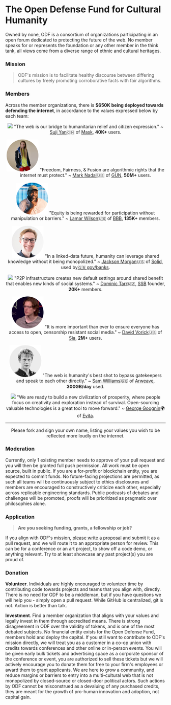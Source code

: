 # The Open Defense Fund for Cultural Humanity

Owned by none, ODF is a consortium of organizations participating in an open forum dedicated to protecting the future of the web. No member speaks for or represents the foundation or any other member in the think tank, all views come from a diverse range of ethnic and cultural heritages.

### Mission

 > ODF's mission is to facilitate healthy discourse between differing cultures by freely promoting corroborative facts with fair algorithms.

### Members

Across the member organizations, there is **$650K being deployed towards defending the internet**, in accordance to the values expressed below by each team:

<p align="center"><img src="https://news.mask.io/uploads/3-23.png" height="100"> "The web is our bridge to humanitarian relief and citizen expression." ~ <a href="https://twitter.com/suji_yan">Suji Yan</a>🇨🇳 of <a href="https://mask.io/">Mask</a>, <b>40K+</b> users.</p>

<p align="center"><img src="https://raw.githubusercontent.com/gundb/gun-site/master/img/mark-nadal.png" height="100"> "Freedom, Fairness, & Fusion are algorithmic rights that the internet must protect." ~ <a href="https://twitter.com/marknadal">Mark Nadal</a>🇺🇸 of <a href="https://gun.eco/">GUN</a>, <b>50M+</b> users.</p>

<p align="center"><img src="https://raw.githubusercontent.com/gundb/gun-site/master/img/bigmarh.png" height="100"> "Equity is being rewarded for participation without manipulation or barriers." ~ <a href="https://twitter.com/bigmarh">Lamar Wilson</a>🇺🇸 of <a href="https://www.blackbitcoinbillionaire.com">BBB</a>, <b>135K+</b> members.</p>

<p align="center"><img src="https://raw.githubusercontent.com/gundb/gun-site/master/img/jackson.png" height="100"> "In a linked-data future, humanity can leverage shared knowledge without it being monopolized." ~ <a href="https://twitter.com/otherJackson">Jackson Morgan</a>🇺🇸 of <a href="https://solid.mit.edu/">Solid</a>, used by<a href="https://www.bbc.com/news/technology-54871705">🇬🇧 gov/banks</a>.
 
<p align="center"><img src="https://raw.githubusercontent.com/gundb/gun-site/master/img/dominic.png" height="100"> "P2P infrastructure creates new default settings around shared benefit that enables new kinds of social systems." ~ <a href="https://twitter.com/dominictarr">Dominic Tarr</a>🇳🇿, <a href="https://scuttlebutt.nz/">SSB</a> founder, <b>20K+</b> members.
 
<p align="center"><img src="https://raw.githubusercontent.com/gundb/gun-site/master/img/david-vorick.png" height="100"> "It is more important than ever to ensure everyone has access to open, censorship resistant social media." ~ <a href="https://twitter.com/DavidVorick">David Vorick</a>🇺🇸 of <a href="https://siasky.net/">Sia</a>, <b>2M+</b> users.
 
<p align="center"><img src="https://raw.githubusercontent.com/gundb/gun-site/master/img/samwilliams.png" height="100"> "The web is humanity's best shot to bypass gatekeepers and speak to each other directly." ~ <a href="https://twitter.com/samecwilliams">Sam Williams</a>🇬🇧 of <a href="https://www.arweave.org/">Arweave</a>, <b>300GB/day</b> used.
 
<p align="center"><img src="https://user-images.githubusercontent.com/15817550/161200209-e4aae090-5d1b-47fb-a9b9-cfd695490367.jpg" height="100" /> "We are ready to build a new civilization of prosperity, where people focus on creativity and exploration instead of survival. Open-sourcing valuable technologies is a great tool to move forward." ~ <a href="https://twitter.com/georgegoognin">George Goognin</a>🌍 of <a href="https://evita.one/">Evita</a>.

---
<p align="center">Please fork and sign your own name, listing your values you wish to be reflected more loudly on the internet.</p>

### Moderation

Currently, only 1 existing member needs to approve of your pull request and you will then be granted full push permission. All work must be open source, built in public. If you are a for-profit or blockchain entity, you are expected to commit funds. No future-facing projections are permitted, as such all teams will be continuously subject to ethics disclosures and members are encouraged to constructively criticize each other, especially across replicable engineering standards. Public podcasts of debates and challenges will be promoted, proofs will be prioritized as pragmatic over philosophies alone.

### Application

 > **Are you seeking funding, grants, a fellowship or job?**

If you align with ODF's mission, [please write a proposal](./how-to-apply-for-funding-or-speak/README.md) and submit it as a pull request, and we will route it to an appropriate person for review. This can be for a conference or an art project, to show off a code demo, or anything relevant. Try to at least showcase any past project(s) you are proud of.

### Donation

**Volunteer**. Individuals are highly encouraged to volunteer time by contributing code towards projects and teams that you align with, directly. There is no need for ODF to be a middleman, but if you have questions we will help you - simply open a pull request. While GitHub is centralized, git is not. Action is better than talk.

**Investment**. Find a member organization that aligns with your values and legally invest in them through accredited means. There is strong disagreement in ODF over the validity of tokens, and is one of the most debated subjects. No financial entity exists for the Open Defense Fund, members hold and deploy the capital. If you still want to contribute to ODF's mission directly, we will treat you as a customer in a co-op union with credits towards conferences and other online or in-person events. You will be given early bulk tickets and advertising space as a corporate sponsor of the conference or event, you are authorized to sell these tickets but we will actively encourage you to donate them for free to your firm's employees or award them to grant applicants. We are here to grow a community, and reduce margins or barriers to entry into a multi-cultural web that is not monopolized by closed-source or closed-door political actors. Such actions by ODF cannot be misconstrued as a devaluing of any purchased credits, they are meant for the growth of pro-human innovation and adoption, not capital gain.
